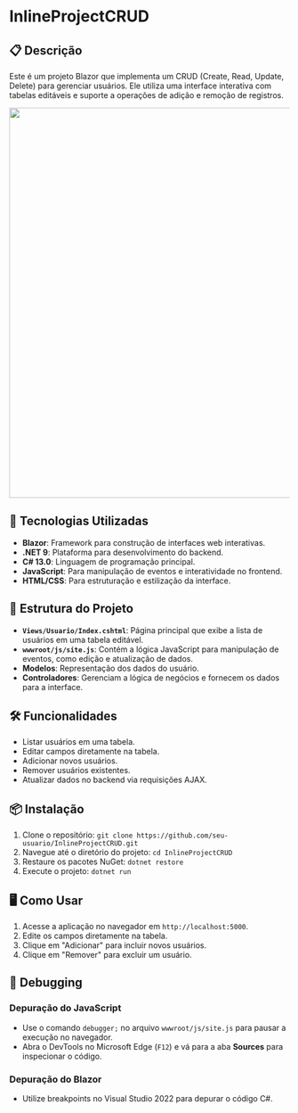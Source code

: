 ﻿# InlineProjectCRUD

## 📋 Descrição
Este é um projeto Blazor que implementa um CRUD (Create, Read, Update, Delete) para gerenciar usuários. Ele utiliza uma interface interativa com tabelas editáveis e suporte a operações de adição e remoção de registros.

<img src="wwwroot/img/video.gif" width=700px>

## 🚀 Tecnologias Utilizadas
- **Blazor**: Framework para construção de interfaces web interativas.
- **.NET 9**: Plataforma para desenvolvimento do backend.
- **C# 13.0**: Linguagem de programação principal.
- **JavaScript**: Para manipulação de eventos e interatividade no frontend.
- **HTML/CSS**: Para estruturação e estilização da interface.

## 📂 Estrutura do Projeto
- **`Views/Usuario/Index.cshtml`**: Página principal que exibe a lista de usuários em uma tabela editável.
- **`wwwroot/js/site.js`**: Contém a lógica JavaScript para manipulação de eventos, como edição e atualização de dados.
- **Modelos**: Representação dos dados do usuário.
- **Controladores**: Gerenciam a lógica de negócios e fornecem os dados para a interface.

## 🛠️ Funcionalidades
- Listar usuários em uma tabela.
- Editar campos diretamente na tabela.
- Adicionar novos usuários.
- Remover usuários existentes.
- Atualizar dados no backend via requisições AJAX.

## 📦 Instalação
1. Clone o repositório:
`git clone https://github.com/seu-usuario/InlineProjectCRUD.git`
2. Navegue até o diretório do projeto:
`cd InlineProjectCRUD`
3. Restaure os pacotes NuGet:
`dotnet restore`
4. Execute o projeto:
`dotnet run`


## 🖥️ Como Usar
1. Acesse a aplicação no navegador em `http://localhost:5000`.
2. Edite os campos diretamente na tabela.
3. Clique em "Adicionar" para incluir novos usuários.
4. Clique em "Remover" para excluir um usuário.

## 🐛 Debugging
### Depuração do JavaScript
- Use o comando `debugger;` no arquivo `wwwroot/js/site.js` para pausar a execução no navegador.
- Abra o DevTools no Microsoft Edge (`F12`) e vá para a aba **Sources** para inspecionar o código.

### Depuração do Blazor
- Utilize breakpoints no Visual Studio 2022 para depurar o código C#.


   
   